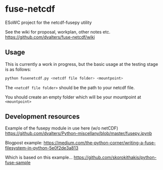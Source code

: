 # fuse-netcdf
ESoWC project for the netcdf-fusepy utility

See the wiki for proposal, workplan, other notes etc. https://github.com/dvalters/fuse-netcdf/wiki


## Usage

This is currently a work in progress, but the basic usage at the testing stage is as follows:

```bash
python fusenetcdf.py <netcdf file folder> <mountpoint>
```

The `<netcdf file folder>` should be the path to your netcdf file. 

You should create an empty folder which will be your mountpoint at `<mountpoint>`



## Development resources

Example of the fusepy module in use here (w/o netCDF)  https://github.com/dvalters/Python-miscellany/blob/master/fusepy.ipynb

Blogpost example: https://medium.com/the-python-corner/writing-a-fuse-filesystem-in-python-5e0f2de3a813

Which is based on this example... https://github.com/skorokithakis/python-fuse-sample

